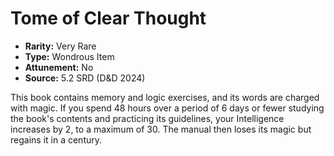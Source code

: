 # Tome of Clear Thought

- **Rarity:** Very Rare
- **Type:** Wondrous Item
- **Attunement:** No
- **Source:** 5.2 SRD (D&D 2024)

This book contains memory and logic exercises, and its words are charged with magic. If you spend 48 hours over a period of 6 days or fewer studying the book's contents and practicing its guidelines, your Intelligence increases by 2, to a maximum of 30. The manual then loses its magic but regains it in a century.
